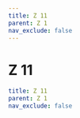 ```yaml
---
title: Z 11
parent: Z 1
nav_exclude: false
---
```

# Z 11

```yaml
title: Z 11
parent: Z 1
nav_exclude: false
```
